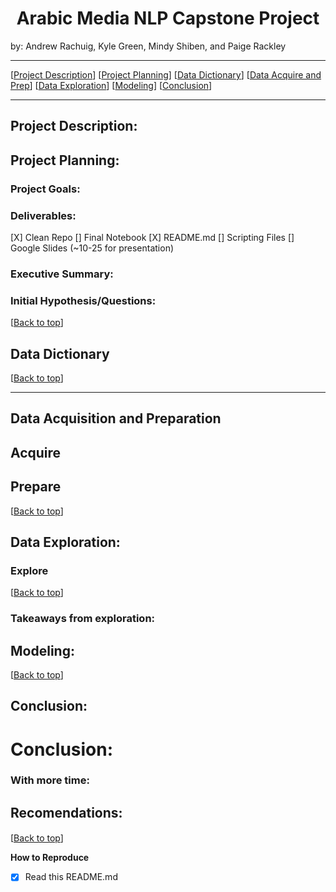 # <center><a name="top"></a>Arabic Media NLP Capstone Project

by: Andrew Rachuig, Kyle Green, Mindy Shiben, and Paige Rackley </center>



 * * *  
[[Project Description](#project_description)]
[[Project Planning](#planning)]
[[Data Dictionary](#dictionary)]
[[Data Acquire and Prep](#wrangle)]
[[Data Exploration](#explore)]
[[Modeling](#model)]
[[Conclusion](#conclusion)]
___



## <a name="project_description"></a>Project Description:

## <a name="planning"></a>Project Planning:
  
  
 ### Project Goals: 

  
  
 ### Deliverables:
[X] Clean Repo
[] Final Notebook
[X] README.md
[] Scripting Files
[] Google Slides (~10-25 for presentation)

###  Executive Summary: 

  
        
### Initial Hypothesis/Questions: 


[[Back to top](#top)]


## <a name="dictionary"></a>Data Dictionary  
[[Back to top](#top)]


***

## <a name="wrangle"></a>Data Acquisition and Preparation
  
 ## Acquire

  
## Prepare

[[Back to top](#top)]


  
## <a name="explore"></a>Data Exploration:
  ###  Explore

 
[[Back to top](#top)]

### Takeaways from exploration:

## <a name="model"></a>Modeling:

  
[[Back to top](#top)]



## <a name="conclusion"></a>Conclusion:
  
 # Conclusion:




  
### With more time:

## Recomendations: 
####

[[Back to top](#top)]
  
  
  **How to Reproduce**
- [x] Read this README.md

